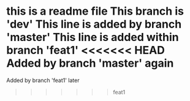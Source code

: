 this is a readme file
This branch is 'dev'
This line is added by branch 'master'
This line is added within branch 'feat1'
<<<<<<< HEAD
Added by branch 'master' again
=======
Added by branch 'feat1' later
>>>>>>> feat1
